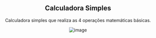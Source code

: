 <h2 align="center">Calculadora Simples</h2>
<p align="center"> Calculadora simples que realiza as 4 operações matemáticas básicas. </p>

<div align="center">

![image](https://user-images.githubusercontent.com/48974391/135195169-c51cd1da-3d9e-4458-ac08-b2f2369ad101.png)

</div>
